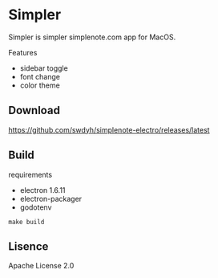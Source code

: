# Simpler

Simpler is simpler simplenote.com app for MacOS.

Features
- sidebar toggle
- font change
- color theme

## Download

https://github.com/swdyh/simplenote-electro/releases/latest

## Build

requirements
- electron 1.6.11
- electron-packager
- godotenv

```
make build
```

## Lisence
Apache License 2.0
